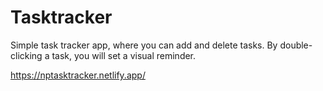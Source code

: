 # Tasktracker

Simple task tracker app, where you can add and delete tasks.
By double-clicking a task, you will set a visual reminder.

https://nptasktracker.netlify.app/

